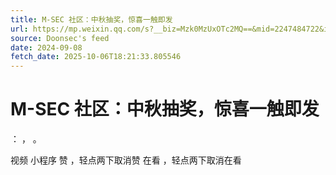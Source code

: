 ```yaml
---
title: M-SEC 社区：中秋抽奖，惊喜一触即发
url: https://mp.weixin.qq.com/s?__biz=Mzk0MzUxOTc2MQ==&mid=2247484722&idx=1&sn=ee7dd9369135d503b374dfbb56a8f90b
source: Doonsec's feed
date: 2024-09-08
fetch_date: 2025-10-06T18:21:33.805546
---
```


# M-SEC 社区：中秋抽奖，惊喜一触即发

：
，
。

视频
小程序
赞
，轻点两下取消赞
在看
，轻点两下取消在看